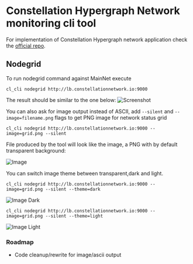 # Constellation Hypergraph Network monitoring cli tool

For implementation of Constellation Hypergraph network application check the [official repo](https://github.com/Constellation-Labs/constellation).

## Nodegrid
To run nodegrid command against MainNet execute

    cl_cli nodegrid http://lb.constellationnetwork.io:9000
    
The result should be similar to the one below:
![Screenshot](nodegrid-screenshot.png)

You can also ask for image output instead of ASCII, add `--silent` and `--image=filename.png` flags to get PNG image for network status grid

    cl_cli nodegrid http://lb.constellationnetwork.io:9000 --image=grid.png --silent

File produced by the tool will look like the image, a PNG with by default transparent background:

![Image](nodegrid-image-output.png)

You can switch image theme between transparent,dark and light.

    cl_cli nodegrid http://lb.constellationnetwork.io:9000 --image=grid.png --silent --theme=dark
    
![Image Dark](nodegrid-image-output-dark.png)

    cl_cli nodegrid http://lb.constellationnetwork.io:9000 --image=grid.png --silent --theme=light

![Image Light](nodegrid-image-output-light.png)

### Roadmap
 - Code cleanup/rewrite for image/ascii output